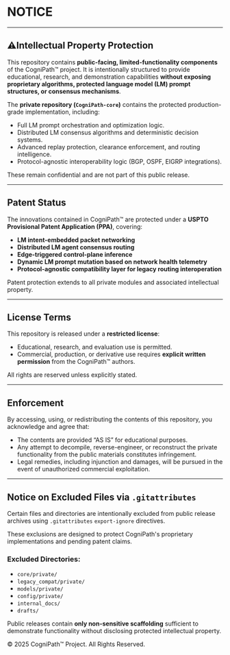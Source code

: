 # NOTICE  

---

## ⚠Intellectual Property Protection  

This repository contains **public-facing, limited-functionality components** of the CogniPath™ project. It is intentionally structured to provide educational, research, and demonstration capabilities **without exposing proprietary algorithms, protected language model (LM) prompt structures, or consensus mechanisms**.  

The **private repository (`CogniPath-core`)** contains the protected production-grade implementation, including:  
- Full LM prompt orchestration and optimization logic.  
- Distributed LM consensus algorithms and deterministic decision systems.  
- Advanced replay protection, clearance enforcement, and routing intelligence.  
- Protocol-agnostic interoperability logic (BGP, OSPF, EIGRP integrations).  

These remain confidential and are not part of this public release.  

---

## Patent Status  

The innovations contained in CogniPath™ are protected under a **USPTO Provisional Patent Application (PPA)**, covering:  
- **LM intent-embedded packet networking**  
- **Distributed LM agent consensus routing**  
- **Edge-triggered control-plane inference**  
- **Dynamic LM prompt mutation based on network health telemetry**  
- **Protocol-agnostic compatibility layer for legacy routing interoperation**  

Patent protection extends to all private modules and associated intellectual property.  

---

## License Terms  

This repository is released under a **restricted license**:  
- Educational, research, and evaluation use is permitted.  
- Commercial, production, or derivative use requires **explicit written permission** from the CogniPath™ authors.  

All rights are reserved unless explicitly stated.  

---

## Enforcement  

By accessing, using, or redistributing the contents of this repository, you acknowledge and agree that:  
- The contents are provided “AS IS” for educational purposes.  
- Any attempt to decompile, reverse-engineer, or reconstruct the private functionality from the public materials constitutes infringement.  
- Legal remedies, including injunction and damages, will be pursued in the event of unauthorized commercial exploitation.  

---

## Notice on Excluded Files via `.gitattributes`

Certain files and directories are intentionally excluded from public release archives using `.gitattributes` `export-ignore` directives.  

These exclusions are designed to protect CogniPath's proprietary implementations and pending patent claims.  

### Excluded Directories:
- `core/private/`
- `legacy_compat/private/`
- `models/private/`
- `config/private/`
- `internal_docs/`
- `drafts/`

Public releases contain **only non-sensitive scaffolding** sufficient to demonstrate functionality without disclosing protected intellectual property. 

© 2025 CogniPath™ Project. All Rights Reserved.
